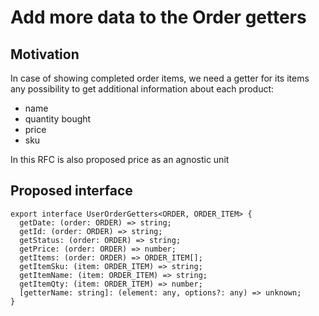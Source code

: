 # Add more data to the Order getters

## Motivation

In case of showing completed order items, we need a getter for its items any possibility to get additional information about each product:
- name
- quantity bought
- price
- sku

In this RFC is also proposed price as an agnostic unit

## Proposed interface
```TS
export interface UserOrderGetters<ORDER, ORDER_ITEM> {
  getDate: (order: ORDER) => string;
  getId: (order: ORDER) => string;
  getStatus: (order: ORDER) => string;
  getPrice: (order: ORDER) => number;
  getItems: (order: ORDER) => ORDER_ITEM[];
  getItemSku: (item: ORDER_ITEM) => string;
  getItemName: (item: ORDER_ITEM) => string;
  getItemQty: (item: ORDER_ITEM) => number;
  [getterName: string]: (element: any, options?: any) => unknown;
}
```